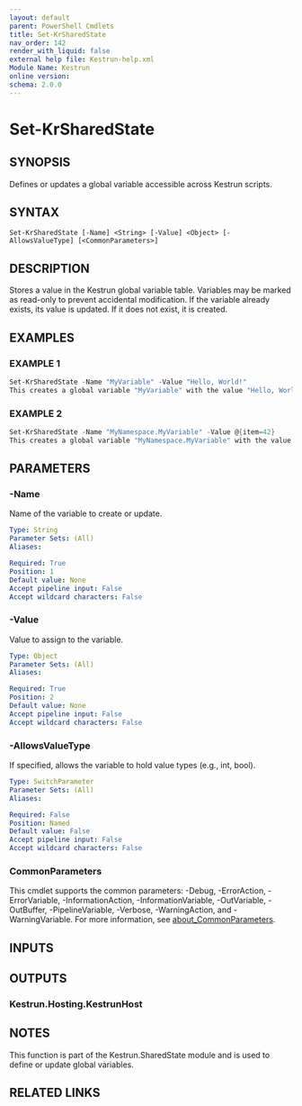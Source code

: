 ```yaml
---
layout: default
parent: PowerShell Cmdlets
title: Set-KrSharedState
nav_order: 142
render_with_liquid: false
external help file: Kestrun-help.xml
Module Name: Kestrun
online version:
schema: 2.0.0
---
```


# Set-KrSharedState

## SYNOPSIS
Defines or updates a global variable accessible across Kestrun scripts.

## SYNTAX

```
Set-KrSharedState [-Name] <String> [-Value] <Object> [-AllowsValueType] [<CommonParameters>]
```

## DESCRIPTION
Stores a value in the Kestrun global variable table.
Variables may be marked
as read-only to prevent accidental modification.
If the variable already exists, its value is updated.
If it does not exist,
it is created.

## EXAMPLES

### EXAMPLE 1
```powershell
Set-KrSharedState -Name "MyVariable" -Value "Hello, World!"
This creates a global variable "MyVariable" with the value "Hello, World!".
```

### EXAMPLE 2
```powershell
Set-KrSharedState -Name "MyNamespace.MyVariable" -Value @{item=42}
This creates a global variable "MyNamespace.MyVariable" with the value @{item=42}.
```

## PARAMETERS

### -Name
Name of the variable to create or update.

```yaml
Type: String
Parameter Sets: (All)
Aliases:

Required: True
Position: 1
Default value: None
Accept pipeline input: False
Accept wildcard characters: False
```

### -Value
Value to assign to the variable.

```yaml
Type: Object
Parameter Sets: (All)
Aliases:

Required: True
Position: 2
Default value: None
Accept pipeline input: False
Accept wildcard characters: False
```

### -AllowsValueType
If specified, allows the variable to hold value types (e.g., int, bool).

```yaml
Type: SwitchParameter
Parameter Sets: (All)
Aliases:

Required: False
Position: Named
Default value: False
Accept pipeline input: False
Accept wildcard characters: False
```

### CommonParameters
This cmdlet supports the common parameters: -Debug, -ErrorAction, -ErrorVariable, -InformationAction, -InformationVariable, -OutVariable, -OutBuffer, -PipelineVariable, -Verbose, -WarningAction, and -WarningVariable. For more information, see [about_CommonParameters](http://go.microsoft.com/fwlink/?LinkID=113216).

## INPUTS

## OUTPUTS

### Kestrun.Hosting.KestrunHost
## NOTES
This function is part of the Kestrun.SharedState module and is used to define or update global variables.

## RELATED LINKS
